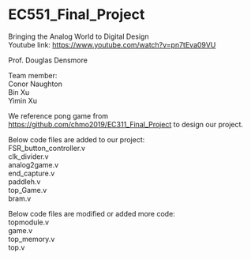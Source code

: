 # EC551_Final_Project

Bringing the Analog World to Digital Design<br /> 
Youtube link: https://www.youtube.com/watch?v=pn7tEva09VU<br /> 

Prof. Douglas Densmore

Team member:<br /> 
Conor Naughton<br /> 
Bin Xu<br />
Yimin Xu<br />


We reference pong game from https://github.com/chmo2019/EC311_Final_Project to design our project. <br />

Below code files are added to our project:<br />
FSR_button_controller.v<br />
clk_divider.v<br />
analog2game.v<br />
end_capture.v<br />
paddleh.v<br />
top_Game.v<br />
bram.v<br />


Below code files are modified or added more code:<br />
topmodule.v<br />
game.v<br />
top_memory.v<br />
top.v<br />

